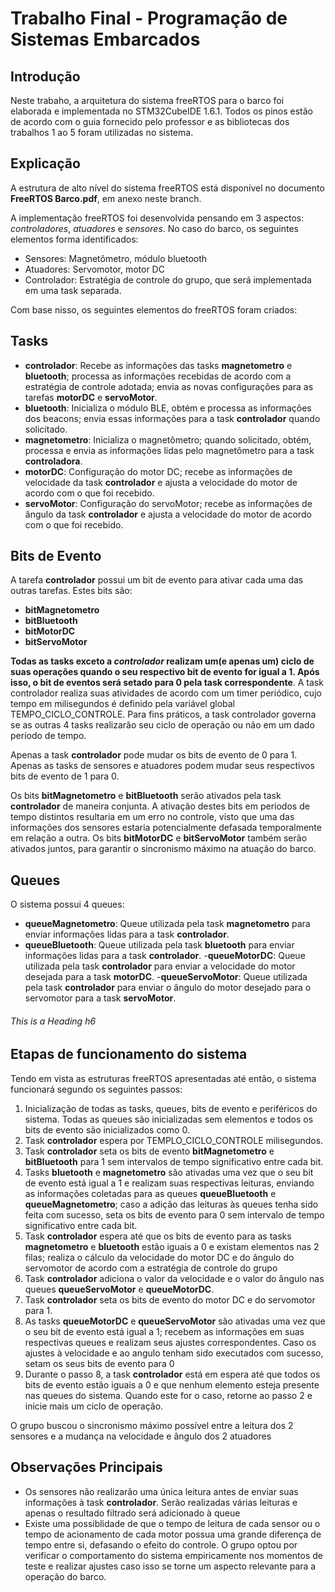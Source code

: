 # Trabalho Final - Programação de Sistemas Embarcados

## Introdução

Neste trabaho, a arquitetura do sistema freeRTOS para o barco foi elaborada e implementada no STM32CubeIDE 1.6.1. Todos os pinos estão de acordo com o guia fornecido pelo professor e as bibliotecas dos trabalhos 1 ao 5 foram utilizadas no sistema.

## Explicação

A estrutura de alto nível do sistema freeRTOS está disponível no documento **FreeRTOS Barco.pdf**, em anexo neste branch.

A implementação freeRTOS foi desenvolvida pensando em 3 aspectos: *controladores*, *atuadores* e *sensores*. No caso do barco, os seguintes elementos forma identificados:

- Sensores: Magnetômetro, módulo bluetooth
- Atuadores: Servomotor, motor DC
- Controlador: Estratégia de controle do grupo, que será implementada em uma task separada.

Com base nisso, os seguintes elementos do freeRTOS foram criados:

## Tasks

- **controlador**: Recebe as informações das tasks **magnetometro** e **bluetooth**; processa as informações recebidas de acordo com a estratégia de controle adotada; envia as novas configurações para as tarefas **motorDC** e **servoMotor**.
- **bluetooth**: Inicializa o módulo BLE, obtém e processa as informações dos beacons; envia essas informações para a task **controlador** quando solicitado.
- **magnetometro**: Inicializa o magnetômetro; quando solicitado, obtém, processa e envia as informações lidas pelo magnetômetro para a task **controladora**.
- **motorDC**: Configuração do motor DC; recebe as informações de velocidade da task **controlador** e ajusta a velocidade do motor de acordo com o que foi recebido.
- **servoMotor**: Configuração do servoMotor; recebe as informações de ângulo da task **controlador** e ajusta a velocidade do motor de acordo com o que foi recebido. 

## Bits de Evento

A tarefa **controlador** possui um bit de evento para ativar cada uma das outras tarefas. Estes bits são:

- **bitMagnetometro**
- **bitBluetooth**
- **bitMotorDC**
- **bitServoMotor**

**Todas as tasks exceto a *controlador* realizam um(e apenas um) ciclo de suas operações quando o seu respectivo bit de evento for igual a 1. Após isso, o bit de eventos será setado para 0 pela task correspondente**. A task controlador realiza suas atividades de acordo com um timer periódico, cujo tempo em milisegundos é definido pela variável global TEMPO_CICLO_CONTROLE. Para fins práticos, a task controlador governa se as outras 4 tasks realizarão seu ciclo de operação ou não em um dado período de tempo.

Apenas a task **controlador** pode mudar os bits de evento de 0 para 1. Apenas as tasks de sensores e atuadores podem mudar seus respectivos bits de evento de 1 para 0.

Os bits **bitMagnetometro** e **bitBluetooth** serão ativados pela task **controlador** de maneira conjunta. A ativação destes bits em períodos de tempo distintos resultaria em um erro no controle, visto que uma das informações dos sensores estaria potencialmente defasada temporalmente em relação a outra. Os bits **bitMotorDC** e **bitServoMotor** também serão ativados juntos, para garantir o sincronismo máximo na atuação do barco.

## Queues

O sistema possui 4 queues:

- **queueMagnetometro**: Queue utilizada pela task **magnetometro** para enviar informações lidas para a task **controlador**.
- **queueBluetooth**: Queue utilizada pela task **bluetooth** para enviar informações lidas para a task **controlador**.
-**queueMotorDC**: Queue utilizada pela task **controlador** para enviar a velocidade do motor desejada para a task **motorDC**.
-**queueServoMotor**: Queue utilizada pela task **controlador** para enviar o ângulo do motor desejado para o servomotor para a task **servoMotor**.
###### This is a Heading h6

## Etapas de funcionamento do sistema

Tendo em vista as estruturas freeRTOS apresentadas até então, o sistema funcionará segundo os seguintes passos:

1. Inicialização de todas as tasks, queues, bits de evento e periféricos do sistema. Todas as queues são inicializadas sem elementos e todos os bits de evento são inicializados como 0.
2. Task **controlador** espera por TEMPLO_CICLO_CONTROLE milisegundos. 
3. Task **controlador** seta os bits de evento **bitMagnetometro** e **bitBluetooth** para 1 sem intervalos de tempo significativo entre cada bit.
4. Tasks **bluetooth** e **magnetometro** são ativadas uma vez que o seu bit de evento está igual a 1 e realizam suas respectivas leituras, enviando as informações coletadas para as queues **queueBluetooth** e **queueMagnetometro**; caso a adição das leituras às queues tenha sido feita com sucesso, seta os bits de evento para 0 sem intervalo de tempo significativo entre cada bit.
5. Task **controlador** espera até que os bits de evento para as tasks **magnetometro** e **bluetooth** estão iguais a 0 e existam elementos nas 2 filas; realiza o cálculo da velocidade do motor DC e do ângulo do servomotor de acordo com a estratégia de controle do grupo
6. Task **controlador** adiciona o valor da velocidade e o valor do ângulo nas queues **queueServoMotor** e **queueMotorDC**.
7. Task **controlador** seta os bits de evento do motor DC e do servomotor para 1.
8. As tasks **queueMotorDC** e **queueServoMotor** são ativadas uma vez que o seu bit de evento está igual a 1; recebem as informações em suas respectivas queues e realizam seus ajustes correspondentes. Caso os ajustes à velocidade e ao angulo tenham sido executados com sucesso, setam os seus bits de evento para 0
9. Durante o passo 8, a task **controlador** está em espera até que todos os bits de evento estão iguais a 0 e que nenhum elemento esteja presente nas queues do sistema. Quando este for o caso, retorne ao passo 2 e inicie mais um ciclo de operação.

O grupo buscou o sincronismo máximo possível entre a leitura dos 2 sensores e a mudança na velocidade e ângulo dos 2 atuadores


## Observações Principais

- Os sensores não realizarão uma única leitura antes de enviar suas informações à task **controlador**. Serão realizadas várias leituras e apenas o resultado filtrado será adicionado à queue
- Existe uma possiblidade de que o tempo de leitura de cada sensor ou o tempo de acionamento de cada motor possua uma grande diferença de tempo entre si, defasando o efeito do controle. O grupo optou por verificar o comportamento do sistema empiricamente nos momentos de teste e realizar ajustes caso isso se torne um aspecto relevante para a operação do barco.


